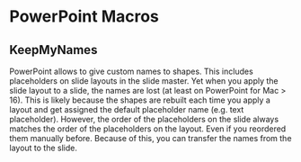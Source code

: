 # PowerPoint Macros


## KeepMyNames
PowerPoint allows to give custom names to shapes. This includes placeholders on slide layouts in the slide master. Yet when you apply the slide layout
to a slide, the names are lost (at least on PowerPoint for Mac > 16). This is likely because the shapes are rebuilt each time you apply a layout and get
assigned the default placeholder name (e.g. text placeholder). 
However, the order of the placeholders on the slide always matches the order of the placeholders on the layout. Even if you reordered them manually before. 
Because of this, you can transfer the names from the layout to the slide. 
